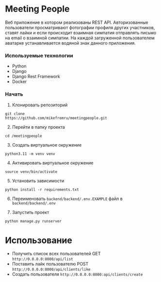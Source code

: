 # Meeting People
Веб приложение в котором реализованы REST API. Авторизованные пользователи просматривают фотографии профиля других участников, ставят лайки и если происходит взаимная симпатия отправлять письмо на email о взаимной симпатии. На каждой загруженной  пользователем аватарке устанавливается водяной знак данного приложения.
### Используемые технологии
- Python
- Django
- Django Rest Framework
- Docker

### Начать
1. Клонировать репозиторий
```
git clone 
https://github.com/mikefromru/meetingpeople.git
```
2. Перейти в папку проекта
```
cd /meetingpeople
```
3. Создать виртуальное окружение
```
python3.11 -m venv venv
```
4. Активировать виртуальное окружение
```
source venv/bin/activate
```
5. Установить зависимости
```
python install -r requirements.txt
```
6. Переименовать `backend/backend/.env.EXAMPLE` файл в `backend/backend/.env`

7. Запустить проект
```
python manage.py runserver
```
# Использование
- Получить список всех пользователей GET `http://0.0.0.0:8000/api/list`
- Поставить лайк пользователю POST `http://0.0.0.0:8000/api/clients/like`
- Создать пользователя `http://0.0.0.0:8000:api/clients/create` 
